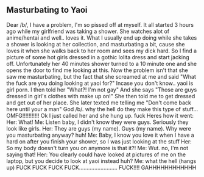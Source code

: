 ## Masturbating to Yaoi ##

Dear /b/,
I have a problem, I'm so pissed off at myself. It all started 3 hours ago while my girlfriend was taking a shower. She watches alot of anime/hentai and well.. loves it.
What I usually end up doing while she takes a shower is looking at her collection, and masturbating a bit, cause she loves it when she walks back to her room and sees my dick hard.
So I find a picture of some hot girls dressed in a gothic lolita dress and start jacking off. Unfortunately her 40 minutes shower turned to a 10 minute one and she opens the door to find me looking at this.
Now the problem isn't that she saw me masturbating, but the fact that she screamed at me and said "What the fuck are you doing looking at yaoi for?"
Incase you don't know.. yaoi is girl porn. I then told her "What?! I'm not gay" And she says "Those are guys dressed in girl's clothes with make up on!"
She then told me to get dressed and get out of her place. She later texted me telling me "Don't come back here until your a man"
God /b/. why the hell do they make this type of stuff...
OMFG!!!!!!!!!!! Ok I just called her and she hung up. fuck
Heres how it went:
Her: What! Me: Listen baby, I didn't know they were guys. Seriously they look like girls. Her: They are guys (my name). Guys (my name). Why were you masturbating anyway? huh! Me: Baby, I know you love it when I have a hard on after you finish your shower, so I was just looking at the stuff Her: So my body doesn't turn you on anymore is that it?! Me: Wut. no, I'm not saying that! Her: You clearly could have looked at pictures of me on the laptop, but you decide to look at yaoi instead huh? Me: what the hell (hangs up)
FUCK FUCK FUCK FUCK.........................
FUCK!!!!
GAHHHHHHHHHHHH